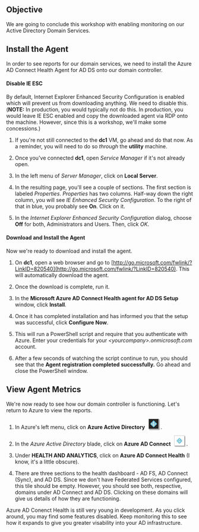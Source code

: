 ## Objective
We are going to conclude this workshop with enabling monitoring on our Active Directory Domain Services.

## Install the Agent
In order to see reports for our domain services, we need to install the Azure AD Connect Health Agent for AD DS onto our domain controller.

#### Disable IE ESC
By default, Internet Explorer Enhanced Security Configuration is enabled which will prevent us from downloading anything.  We need to disable this. (**NOTE:** In production, you would typically not do this.  In production, you would leave IE ESC enabled and copy the downloaded agent via RDP onto the machine.  However, since this is a workshop, we'll make some concessions.)

  1. If you're not still connected to the **dc1** VM, go ahead and do that now. As a reminder, you will need to do so _through_ the **utility** machine.

  2. Once you've connected **dc1**, open _Service Manager_ if it's not already open.

  3.  In the left menu of _Server Manager_, click on **Local Server**.

  4. In the resulting page, you'll see a couple of sections. The first section is labeled _Properties_.  _Properties_ has two columns.  Half-way down the right column, you will see _IE Enhanced Security Configuration_. To the right of that in blue, you probably see **On**. Click on it.

  5. In the _Internet Explorer Enhanced Security Configuration_ dialog, choose **Off** for both, Administrators and Users. Then, click _OK_.

#### Download and Install the Agent
Now we're ready to download and install the agent.

  1. On **dc1**, open a web browser and go to [http://go.microsoft.com/fwlink/?LinkID=820540](http://go.microsoft.com/fwlink/?LinkID=820540). This will automatically download the agent.

  2. Once the download is complete, run it.

  3. In the **Microsoft Azure AD Connect Health agent for AD DS Setup** window, click **Install**.

  4. Once it has completed installation and has informed you that the setup was successful, click **Configure Now**.

  5. This will run a PowerShell script and require that you authenticate with Azure. Enter your credentials for your _&lt;yourcompany&gt;.onmicrosoft.com_ account.

  6. After a few seconds of watching the script continue to run, you should see that the **Agent registration completed successfully.**  Go ahead and close the PowerShell window.

## View Agent Metrics
We're now ready to see how our domain controller is functioning. Let's return to Azure to view the reports.

  1. In Azure's left menu, click on **Azure Active Directory** <img src="../images/azure_ad_icon.jpg" style="display: inline; margin:0px 5px;box-shadow: 2px 2px 2px #999;border:1px solid #ccc;"/>.

  2. In the _Azure Active Directory_ blade, click on **Azure AD Connect** <img src="../images/azure_ad_connect_icon.jpg" style="display: inline; margin:0px 5px;box-shadow: 2px 2px 2px #999;border:1px solid #ccc;"/>.

  3. Under **HEALTH AND ANALYTICS**, click on **Azure AD Connect Health** (I know, it's a little obscure).

  4. There are three sections to the health dashboard - AD FS, AD Connect (Sync), and AD DS. Since we don't have Federated Services configured, this tile should be empty.  However, you should see both, respective, domains under AD Connect and AD DS.  Clicking on these domains will give us details of how they are functioning.

Azure AD Conenct Health is still very young in development.  As you click around, you may find some features disabled.  Keep monitoring this to see how it expands to give you greater visability into your AD infrastructure.